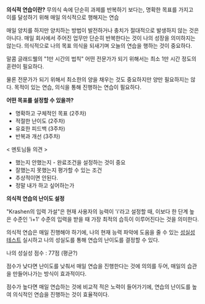 
**의식적 연습이란?**
	무의식 속에 단순히 과제를 반복하기 보다는, 명확한 목표를 가지고 이를 달성하기 위해 매일 의식적으로 행해지는 연습

매일 양치를 하지만 양치하는 방법이 발전하거나 충치가 절대적으로 발생하지 않는 것은 아니다. 매일 회사에서 주어진 업무만 단순히 반복한다는 것이 나의 성장을 의미하지는 않는다. 의식적으로 나의 목표 의식을 되새기며 오늘의 연습을 행하는 것이 중요하다.

말콤 글래드웰의 "1만 시간의 법칙"
	어떤 전문가가 되기 위해서는 최소 1만 시간 정도의 훈련이 필요하다.

물론 전문가가 되기 위해서 최소한의 양을 채우는 것도 중요하지만 양만 필요하지는 않다. 목적이 있는 연습, 의식을 통해 진행하는 연습이 필요하다.

**어떤 목표를 설정할 수 있을까?**

- 명확하고 구체적인 목표 (2주차)
- 적절한 난이도 (2주차)
- 유효한 피드백 (3주차)
- 반복과 개선 (3주차)

< 멘토님들 의견 > 
- 했는지 안했는지 - 완료조건을 설정하는 것이 중요
- 잘했는지 못했는지 평가할 수 있는 조건
- 추상적이면 안된다.
- 정말 내가 하고 싶어하는가

**의식적 연습의 난이도 설정**

"Krashen의 입력 가설"은 현재 사용자의 능력이 'i'라고 설정할 때, 이보다 한 단계 높은 수준인 'i+1' 수준의 입력을 받을 때 가장 최적의 습득이 이루어진다는 것을 의미한다.

의식적 연습은 매일 진행해야 하기에, 나의 현재 능력 파악에 도움을 줄 수 있는 [성실성 테스트](https://together.kakao.com/big-five/2) 실시하고 나의 성실도를 통해 연습의 난이도를 결정할 수 있다.

나의 성실성 점수 : 77점 (평균?)

점수가 낮다면 난이도를 낮춰서 매일 연습을 진행한다는 것에 의의를 두어, 매일의 습관을 만들어나가는 방식이 효과적이다.

점수가 높다면 매일 연습하는 것에 비교적 적은 노력이 들어가기에, 연습의 난이도를 높여 의식적인 연습을 진행하는 것이 효율적이다.